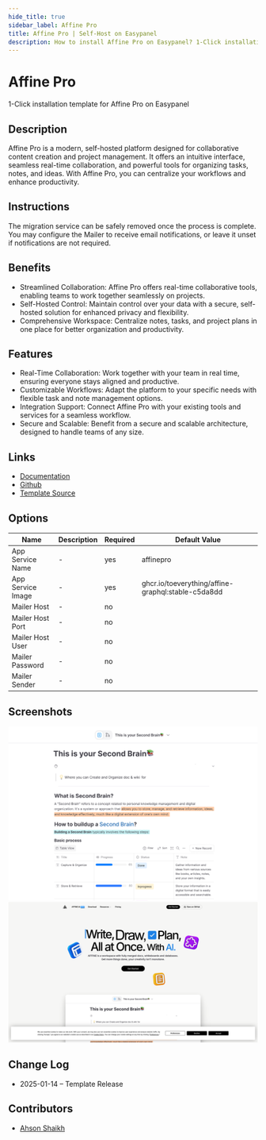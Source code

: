```yaml
---
hide_title: true
sidebar_label: Affine Pro
title: Affine Pro | Self-Host on Easypanel
description: How to install Affine Pro on Easypanel? 1-Click installation template for Affine Pro on Easypanel
---
```


<!-- generated -->

# Affine Pro

1-Click installation template for Affine Pro on Easypanel

## Description

Affine Pro is a modern, self-hosted platform designed for collaborative content creation and project management. It offers an intuitive interface, seamless real-time collaboration, and powerful tools for organizing tasks, notes, and ideas. With Affine Pro, you can centralize your workflows and enhance productivity.

## Instructions

The migration service can be safely removed once the process is complete. You may configure the Mailer to receive email notifications, or leave it unset if notifications are not required.

## Benefits

- Streamlined Collaboration: Affine Pro offers real-time collaborative tools, enabling teams to work together seamlessly on projects.
- Self-Hosted Control: Maintain control over your data with a secure, self-hosted solution for enhanced privacy and flexibility.
- Comprehensive Workspace: Centralize notes, tasks, and project plans in one place for better organization and productivity.

## Features

- Real-Time Collaboration: Work together with your team in real time, ensuring everyone stays aligned and productive.
- Customizable Workflows: Adapt the platform to your specific needs with flexible task and note management options.
- Integration Support: Connect Affine Pro with your existing tools and services for a seamless workflow.
- Secure and Scalable: Benefit from a secure and scalable architecture, designed to handle teams of any size.

## Links

- [Documentation](https://affine.pro/docs)
- [Github](https://github.com/toeverything/Affine)
- [Template Source](https://github.com/easypanel-io/templates/tree/main/templates/affinepro)

## Options

Name | Description | Required | Default Value
-|-|-|-
App Service Name | - | yes | affinepro
App Service Image | - | yes | ghcr.io/toeverything/affine-graphql:stable-c5da8dd
Mailer Host | - | no | 
Mailer Host Port | - | no | 
Mailer Host User | - | no | 
Mailer Password | - | no | 
Mailer Sender | - | no | 

## Screenshots

![Affine Pro Screenshot](./assets/screenshot.png)
![Affine Pro Screenshot](./assets/screenshot1.png)

## Change Log

- 2025-01-14 – Template Release

## Contributors

- [Ahson Shaikh](https://github.com/Ahson-Shaikh)
